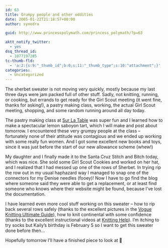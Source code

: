 ```yaml
---
id: 63
title: Grumpy people and other oddities
date: 2005-01-22T21:18:57+00:00
author: synedra

guid: http://www.princesspolymath.com/princess_polymath/?p=63

aktt_notify_twitter:
  - yes
dsq_thread_id:
  - 1877197285
tc-thumb-fld:
  - 'a:2:{s:9:"_thumb_id";b:0;s:11:"_thumb_type";s:10:"attachment";}'
categories:
  - Uncategorized
---
```

The sherbet sweater is not moving very quickly, mostly because my last three days were jam packed full of other stuff. Sadly, not knitting, running, or cooking, but errands to get ready for the Girl Scout meeting (it went fine, thanks for asking!), a pastry making class, working, the actual Girl Scout meeting, shopping, and some random running around all day today.
  
The pastry making class at [Sur La Table](http://www.surlatable.com) was super fun and I learned how to make a spectacular lemon saboyon tart, which I will make and post about tomorrow. I encountered these very grumpy people at the class &#8211; fortunately none of their attitude was contagious and we ended up working with some really fun women. And I got some excellent new books and toys, since it was just before the start of our new allowance scheme (whew!)
  
My daughter and I finally made it to the Santa Cruz Stitch and Bitch today, which was nice. She sold some Girl Scout Cookies and worked on her hat, and I realized that I had messed up one of the rows of Sherbet. In trying rip the row out in my usual haphazard way I managed to snap one of the connectors for my Denise needles (fooey)! Now I have to go find the blog where someone said they were able to get a replacement, or at least find someone who knows where their website might be found, because I&#8217;ve lost the documentation.
  
I have learned even more cool stuff working on this sweater &#8211; how to rip back several rows safely (thanks to the excellent pictures in the [Vogue Knitting Ultimate Guide](http://www.powells.com/cgi-bin/partner?partner_id=29171&cgi=product&isbn=193154316x)), how to knit continental with some confidence (thanks to the excellent instructional videos at [Knitting Help](http://www.knittinghelp.com)). I&#8217;m itching to try socks but Kaily&#8217;s birthday is February 5 so I want to get this sweater done before then&#8230;
  
Hopefully tomorrow I&#8217;ll have a finished piece to look at 🙂